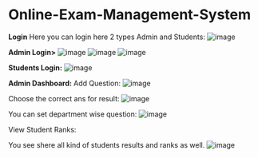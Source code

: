 # Online-Exam-Management-System
**Login**
Here you can login here 2 types Admin and Students:
![image](https://github.com/user-attachments/assets/38eb1cc2-e26e-42bb-b43e-845010735cd0)



**Admin Login>**
![image](https://github.com/user-attachments/assets/6cb199e1-d399-4082-bdba-473f7114f377)
![image](https://github.com/user-attachments/assets/c7a8c141-1cc3-4e2e-8542-24ecf446e3a2)
![image](https://github.com/user-attachments/assets/10e2643c-ca5e-4d25-9d7a-25f26d9cda5c)


**Students Login:**
![image](https://github.com/user-attachments/assets/e9280d91-288d-408f-83f1-af5b48062ab5)


**Admin Dashboard:**
Add Question:
![image](https://github.com/user-attachments/assets/7752ae13-fddc-40d0-95f7-05242aa0cf8f)

Choose the correct ans for result:
![image](https://github.com/user-attachments/assets/4bca473f-bda7-4e59-a439-b39847f421bf)

You can set department wise question:
![image](https://github.com/user-attachments/assets/dac05af1-459d-4fd5-8ed4-d2a0696e15b2)

View Student Ranks:

You see shere all kind of students results and ranks as well.
![image](https://github.com/user-attachments/assets/6e5d71c7-c8f9-46c3-b16a-5e9ec212f883)


